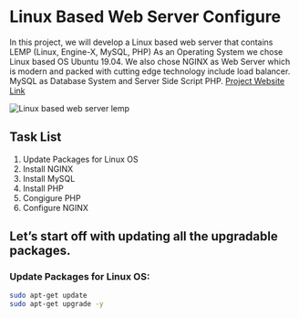 # Linux Based Web Server Configure
In this project, we will develop a Linux based web server that contains LEMP (Linux, Engine-X, MySQL, PHP) As an Operating System we chose Linux based OS Ubuntu 19.04. We also chose NGINX as Web Server which is modern and packed with cutting edge technology include load balancer. MySQL as Database System and Server Side Script PHP.
[Project Website Link](https://sites.google.com/view/lemp)

![Linux based web server lemp](https://i.imgur.com/DvpzFJ5.png?1)

## Task List  
1. Update Packages for Linux OS 
2. Install NGINX
3. Install MySQL
4. Install PHP
5. Congigure PHP
6. Configure NGINX

## Let’s start off with updating all the upgradable packages.
### Update Packages for Linux OS:

```bash
sudo apt-get update
sudo apt-get upgrade -y
```